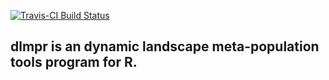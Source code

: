 [![Travis-CI Build Status](https://travis-ci.org/skiptoniam/dlmpr.svg?branch=master)](https://travis-ci.org/skiptoniam/dlmpr)
## dlmpr is an dynamic landscape meta-population tools program for R.
